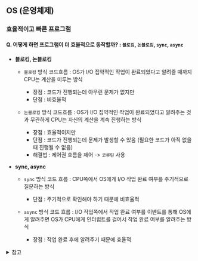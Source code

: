 ## **OS (운영체제)**

### **효율적이고 빠른 프로그램**

#### **Q. 어떻게 하면 프로그램이 더 효율적으로 동작할까? : `블로킹`, `논블로킹`, `sync`, `async`**

* **블로킹, 논블로킹**
	- `블로킹` 방식 코드흐름 : OS가 I/O 집약적인 작업이 완료되었다고 알려줄 때까지 CPU는 계산을 미루는 방식
		- 장점 : 코드가 진행되는데 아무런 문제가 없지만
		- 단점 : 비효율적

	- `논블로킹` 방식 코드흐름 : OS가 I/O 집약적인 작업이 완료되었다고 알려주는 것과 무관하게 CPU는 자신의 계산을 계속 진행하는 방식
		- 장점 : 효율적이지만
		- 단점 : 코드가 진행되는데 문제가 발생할 수 있음 (필요한 코드가 아직 없을 때 진행될 수 없음)
		- 해결법 : 제어권 흐름을 제어 -> `코루틴` 사용

* **sync, async**
	- `sync` 방식 코드 흐름 : CPU쪽에서 OS에게 I/O 작업 완료 여부를 주기적으로 질문하는 방식
		- 단점 : 주기적으로 확인해야 하기 때문에 비효율적

	- `async` 방식 코드 흐름 : I/O 작업쪽에서 작업 완료 여부를 이벤트를 통해 OS에게 알려주면 OS가 CPU에게 인터럽트를 걸어서 작업 완료 여부를 알려주는 방식
		- 장점 : 작업 완료 후에 알려주기 때문에 효율적


















<details>
<summary>참고</summary>

* 명령어
	- CPU 집약적 : 계산, ...
	- I/O 집약적 : 파일 읽기, 통신, ...

* 

</details>